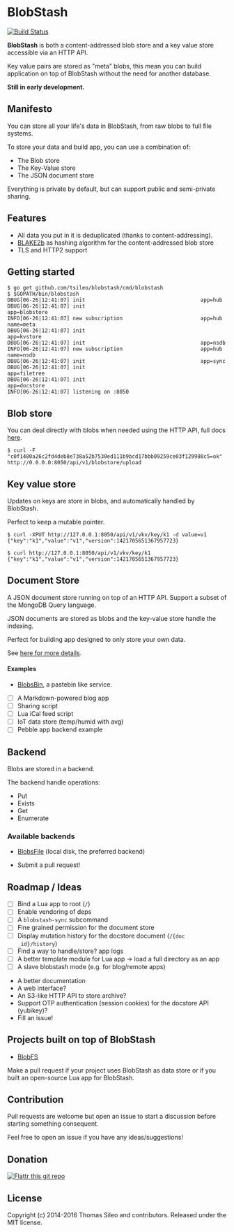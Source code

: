 BlobStash
=========

[![Build Status](https://travis-ci.org/tsileo/blobstash.png?branch=master)](https://travis-ci.org/tsileo/blobstash)

**BlobStash** is both a content-addressed blob store and a key value store accessible via an HTTP API.

Key value pairs are stored as "meta" blobs, this mean you can build application on top of BlobStash without the need for another database.

**Still in early development.**

## Manifesto

You can store all your life's data in BlobStash, from raw blobs to full file systems.

To store your data and build app, you can use a combination of:

- The Blob store
- The Key-Value store
- The JSON document store

Everything is private by default, but can support public and semi-private sharing.

## Features

- All data you put in it is deduplicated (thanks to content-addressing).
- [BLAKE2b](https://blake2.net) as hashing algorithm for the content-addressed blob store
- TLS and HTTP2 support

## Getting started

```console
$ go get github.com/tsileo/blobstash/cmd/blobstash
$ $GOPATH/bin/blobstash
DBUG[06-26|12:41:07] init                                     app=hub
DBUG[06-26|12:41:07] init                                     app=blobstore
INFO[06-26|12:41:07] new subscription                         app=hub name=meta
DBUG[06-26|12:41:07] init                                     app=kvstore
DBUG[06-26|12:41:07] init                                     app=nsdb
INFO[06-26|12:41:07] new subscription                         app=hub name=nsdb
DBUG[06-26|12:41:07] init                                     app=sync
DBUG[06-26|12:41:07] init                                     app=filetree
DBUG[06-26|12:41:07] init                                     app=docstore
INFO[06-26|12:41:07] listening on :8050
```

## Blob store

You can deal directly with blobs when needed using the HTTP API, full docs [here](docs/blobstore.md).

```console
$ curl -F "c0f1480a26c2fd4deb8e738a52b7530ed111b9bcd17bbb09259ce03f129988c5=ok" http://0.0.0.0:8050/api/v1/blobstore/upload
```

## Key value store

Updates on keys are store in blobs, and automatically handled by BlobStash.

Perfect to keep a mutable pointer.

```console
$ curl -XPUT http://127.0.0.1:8050/api/v1/vkv/key/k1 -d value=v1
{"key":"k1","value":"v1","version":1421705651367957723}
```

```console
$ curl http://127.0.0.1:8050/api/v1/vkv/key/k1
{"key":"k1","value":"v1","version":1421705651367957723}
```

## Document Store

A JSON document store running on top of an HTTP API. Support a subset of the MongoDB Query language.

JSON documents are stored as blobs and the key-value store handle the indexing.

Perfect for building app designed to only store your own data.

See [here for more details](docs/docstore.md).

#### Examples

 - [BlobsBin](https://github.com/tsileo/blobsbin), a pastebin like service.
 - [ ] A Markdown-powered blog app
 - [ ] Sharing script
 - [ ] Lua iCal feed script
 - [ ] IoT data store (temp/humid with avg)
 - [ ] Pebble app backend example

## Backend

Blobs are stored in a backend.

The backend handle operations:

- Put
- Exists
- Get
- Enumerate

### Available backends

- [BlobsFile](docs/blobsfile.md) (local disk, the preferred backend)

- Submit a pull request!

## Roadmap / Ideas

- [ ] Bind a Lua app to root (`/`)
- [ ] Enable vendoring of deps
- [ ] A `blobstash-sync` subcommand
- [ ] Fine grained permission for the document store
- [ ] Display mutation history for the docstore document (`/{doc _id}/history`)
- [ ] Find a way to handle/store? app logs
- [ ] A better template module for Lua app -> load a full directory as an app
- [ ] A slave blobstash mode (e.g. for blog/remote apps)
- A better documentation
- A web interface?
- An S3-like HTTP API to store archive?
- Support OTP authentication (session cookies) for the docstore API (yubikey)?
- Fill an issue!

## Projects built on top of BlobStash

 - [BlobFS](https://github.com/tsileo/blobfs)

Make a pull request if your project uses BlobStash as data store or if you built an open-source Lua app for BlobStash.


## Contribution

Pull requests are welcome but open an issue to start a discussion before starting something consequent.

Feel free to open an issue if you have any ideas/suggestions!

## Donation

[![Flattr this git repo](http://api.flattr.com/button/flattr-badge-large.png)](https://flattr.com/submit/auto?user_id=tsileo&url=https%3A%2F%2Fgithub.com%2Ftsileo%2Fblobstash)

## License

Copyright (c) 2014-2016 Thomas Sileo and contributors. Released under the MIT license.
